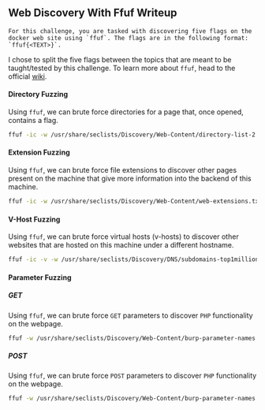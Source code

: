 ## Web Discovery With Ffuf Writeup
```
For this challenge, you are tasked with discovering five flags on the docker web site using `ffuf`. The flags are in the following format: `ffuf{<TEXT>}`.
```
I chose to split the five flags between the topics that are meant to be taught/tested by this challenge. To learn more about `ffuf`, head to the official [wiki](https://github.com/ffuf/ffuf/wiki). 
#### Directory Fuzzing
Using `ffuf`, we can brute force directories for a page that, once opened, contains a flag. 
```bash
ffuf -ic -w /usr/share/seclists/Discovery/Web-Content/directory-list-2.3-small.txt:FUZZ -u http://localhost:8080/FUZZ -fc 500
```
#### Extension Fuzzing
Using `ffuf`, we can brute force file extensions to discover other pages present on the machine that give more information into the backend of this machine.  
```bash
ffuf -ic -w /usr/share/seclists/Discovery/Web-Content/web-extensions.txt:FUZZ -u http://localhost:8080/indexFUZZ -v -fc 500
```
#### V-Host Fuzzing
Using `ffuf`, we can brute force virtual hosts (v-hosts) to discover other websites that are hosted on this machine under a different hostname. 
```bash
ffuf -ic -v -w /usr/share/seclists/Discovery/DNS/subdomains-top1million-5000.txt:FUZZ -u http://localhost:8080/ -H 'Host: FUZZ' 
```
#### Parameter Fuzzing
##### GET
Using `ffuf`, we can brute force `GET` parameters to discover `PHP` functionality on the webpage. 
```bash
ffuf -w /usr/share/seclists/Discovery/Web-Content/burp-parameter-names.txt:FUZZ  -u http://localhost:8080/index.php?FUZZ=key -fs 267 -v
```
##### POST
Using `ffuf`, we can brute force `POST` parameters to discover `PHP` functionality on the webpage. 
```bash
ffuf -w /usr/share/seclists/Discovery/Web-Content/burp-parameter-names.txt:FUZZ -u http://localhost:8080/index.php -X POST -d 'FUZZ=key' -H 'Content-Type: application/x-www-form-urlencoded' -fs 267
```
